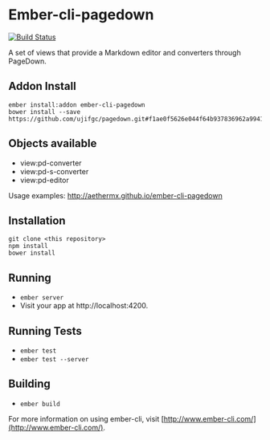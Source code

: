 # Ember-cli-pagedown

[![Build Status](https://travis-ci.org/aethermx/ember-cli-pagedown.svg?branch=master)](https://travis-ci.org/aethermx/ember-cli-pagedown)

A set of views that provide a Markdown editor and converters through PageDown.

## Addon Install

    ember install:addon ember-cli-pagedown
    bower install --save https://github.com/ujifgc/pagedown.git#f1ae0f5626e044f64b937836962a9941c60c7596 

## Objects available

* view:pd-converter
* view:pd-s-converter
* view:pd-editor

Usage examples: http://aethermx.github.io/ember-cli-pagedown

## Installation

    git clone <this repository>
    npm install
    bower install

## Running

* `ember server`
* Visit your app at http://localhost:4200.

## Running Tests

* `ember test`
* `ember test --server`

## Building

* `ember build`

For more information on using ember-cli, visit [http://www.ember-cli.com/](http://www.ember-cli.com/).
